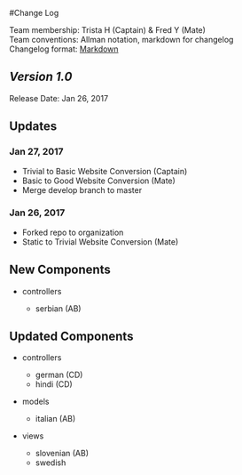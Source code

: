 #Change Log

Team membership:  Trista H (Captain) & Fred Y (Mate)  
Team conventions: Allman notation, markdown for changelog  
Changelog format: [Markdown](https://github.com/adam-p/markdown-here/wiki/Markdown-Cheatsheet) 

## *Version 1.0*

Release Date: Jan 26, 2017

## Updates
### Jan 27, 2017
- Trivial to Basic Website Conversion (Captain)
- Basic to Good Website Conversion (Mate)
- Merge develop branch to master

### Jan 26, 2017
- Forked repo to organization
- Static to Trivial Website Conversion (Mate)

## New Components

-   controllers

    -   serbian (AB)
    
## Updated Components

-   controllers

    -   german (CD)
    -   hindi (CD)

-   models

    -   italian (AB)

-   views

    -   slovenian (AB)
    -   swedish



